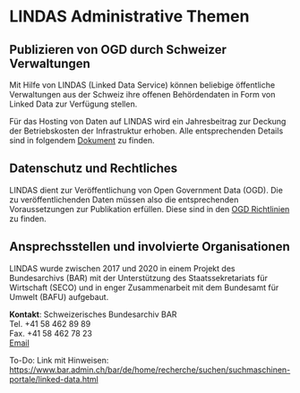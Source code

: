 # LINDAS Administrative Themen

## Publizieren von OGD durch Schweizer Verwaltungen

Mit Hilfe von LINDAS (Linked Data Service) können beliebige öffentliche Verwaltungen aus der Schweiz ihre offenen Behördendaten in Form von Linked Data zur Verfügung stellen.

Für das Hosting von Daten auf LINDAS wird ein Jahresbeitrag zur Deckung der Betriebskosten der Infrastruktur erhoben. Alle entsprechenden Details sind in folgendem [Dokument](https://www.bar.admin.ch/dam/bar/de/dokumente/diverses/lindas_dienstleistung.pdf.download.pdf/LINDAS_Dienstleistung_de.pdf) zu finden.

## Datenschutz und Rechtliches

LINDAS dient zur Veröffentlichung von Open Government Data (OGD). Die zu veröffentlichenden Daten müssen also die entsprechenden Voraussetzungen zur Publikation erfüllen. Diese sind in den [OGD Richtlinien](https://handbook.opendata.swiss/de/content/glossar/bibliothek/ogd-richtlinien.html) zu finden.

## Ansprechsstellen und involvierte Organisationen

LINDAS wurde zwischen 2017 und 2020 in einem Projekt des Bundesarchivs (BAR) mit der Unterstützung des Staatssekretariats für Wirtschaft (SECO) und in enger Zusammenarbeit mit dem Bundesamt für Umwelt (BAFU) aufgebaut.

**Kontakt**: 
Schweizerisches Bundesarchiv BAR<br>
Tel. +41 58 462 89 89<br>
Fax. +41 58 462 78 23<br>
[Email](mailto:support.lindas@bar.admin.ch)

To-Do: Link mit Hinweisen: https://www.bar.admin.ch/bar/de/home/recherche/suchen/suchmaschinen-portale/linked-data.html

